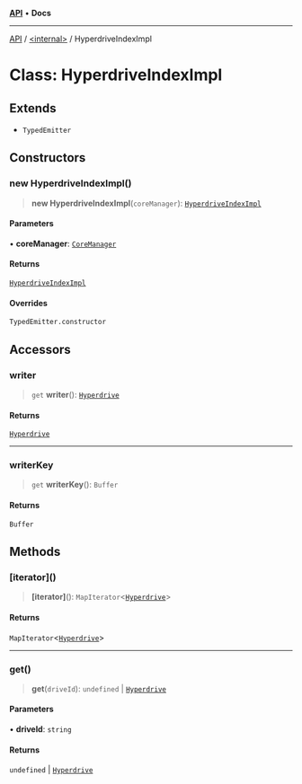 [**API**](../../README.md) • **Docs**

***

[API](../../README.md) / [\<internal\>](../README.md) / HyperdriveIndexImpl

# Class: HyperdriveIndexImpl

## Extends

- `TypedEmitter`

## Constructors

### new HyperdriveIndexImpl()

> **new HyperdriveIndexImpl**(`coreManager`): [`HyperdriveIndexImpl`](HyperdriveIndexImpl.md)

#### Parameters

• **coreManager**: [`CoreManager`](CoreManager.md)

#### Returns

[`HyperdriveIndexImpl`](HyperdriveIndexImpl.md)

#### Overrides

`TypedEmitter.constructor`

## Accessors

### writer

> `get` **writer**(): [`Hyperdrive`](Hyperdrive.md)

#### Returns

[`Hyperdrive`](Hyperdrive.md)

***

### writerKey

> `get` **writerKey**(): `Buffer`

#### Returns

`Buffer`

## Methods

### \[iterator\]()

> **\[iterator\]**(): `MapIterator`\<[`Hyperdrive`](Hyperdrive.md)\>

#### Returns

`MapIterator`\<[`Hyperdrive`](Hyperdrive.md)\>

***

### get()

> **get**(`driveId`): `undefined` \| [`Hyperdrive`](Hyperdrive.md)

#### Parameters

• **driveId**: `string`

#### Returns

`undefined` \| [`Hyperdrive`](Hyperdrive.md)
